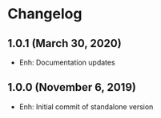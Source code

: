 Changelog
=========


1.0.1 (March 30, 2020)
-------------------------
- Enh: Documentation updates


1.0.0 (November 6, 2019)
-------------------------
- Enh: Initial commit of standalone version
